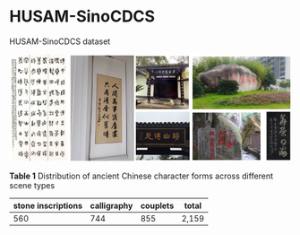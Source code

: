 # HUSAM-SinoCDCS
HUSAM-SinoCDCS dataset

![image-20241103165644471](README.assets/image-20241103165644471.png)

**Table 1** Distribution of ancient Chinese character forms across different scene types

| stone  inscriptions | calligraphy | couplets | total |
| ------------------- | ----------- | -------- | ----- |
| 560                 | 744         | 855      | 2,159 |
